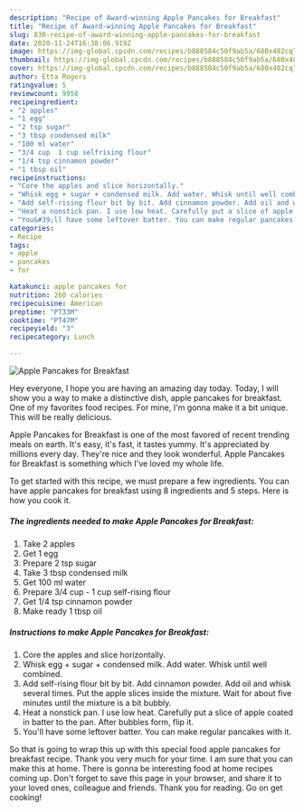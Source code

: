```yaml
---
description: "Recipe of Award-winning Apple Pancakes for Breakfast"
title: "Recipe of Award-winning Apple Pancakes for Breakfast"
slug: 830-recipe-of-award-winning-apple-pancakes-for-breakfast
date: 2020-11-24T16:38:06.919Z
image: https://img-global.cpcdn.com/recipes/b888584c50f9ab5a/680x482cq70/apple-pancakes-for-breakfast-recipe-main-photo.jpg
thumbnail: https://img-global.cpcdn.com/recipes/b888584c50f9ab5a/680x482cq70/apple-pancakes-for-breakfast-recipe-main-photo.jpg
cover: https://img-global.cpcdn.com/recipes/b888584c50f9ab5a/680x482cq70/apple-pancakes-for-breakfast-recipe-main-photo.jpg
author: Etta Rogers
ratingvalue: 5
reviewcount: 9958
recipeingredient:
- "2 apples"
- "1 egg"
- "2 tsp sugar"
- "3 tbsp condensed milk"
- "100 ml water"
- "3/4 cup  1 cup selfrising flour"
- "1/4 tsp cinnamon powder"
- "1 tbsp oil"
recipeinstructions:
- "Core the apples and slice horizontally."
- "Whisk egg + sugar + condensed milk. Add water. Whisk until well combined."
- "Add self-rising flour bit by bit. Add cinnamon powder. Add oil and whisk several times. Put the apple slices inside the mixture. Wait for about five minutes until the mixture is a bit bubbly."
- "Heat a nonstick pan. I use low heat. Carefully put a slice of apple coated in batter to the pan. After bubbles form, flip it."
- "You&#39;ll have some leftover batter. You can make regular pancakes with it."
categories:
- Recipe
tags:
- apple
- pancakes
- for

katakunci: apple pancakes for 
nutrition: 260 calories
recipecuisine: American
preptime: "PT33M"
cooktime: "PT47M"
recipeyield: "3"
recipecategory: Lunch

---
```



![Apple Pancakes for Breakfast](https://img-global.cpcdn.com/recipes/b888584c50f9ab5a/680x482cq70/apple-pancakes-for-breakfast-recipe-main-photo.jpg)

Hey everyone, I hope you are having an amazing day today. Today, I will show you a way to make a distinctive dish, apple pancakes for breakfast. One of my favorites food recipes. For mine, I'm gonna make it a bit unique. This will be really delicious.



Apple Pancakes for Breakfast is one of the most favored of recent trending meals on earth. It's easy, it's fast, it tastes yummy. It's appreciated by millions every day. They're nice and they look wonderful. Apple Pancakes for Breakfast is something which I've loved my whole life.


To get started with this recipe, we must prepare a few ingredients. You can have apple pancakes for breakfast using 8 ingredients and 5 steps. Here is how you cook it.

<!--inarticleads1-->

##### The ingredients needed to make Apple Pancakes for Breakfast:

1. Take 2 apples
1. Get 1 egg
1. Prepare 2 tsp sugar
1. Take 3 tbsp condensed milk
1. Get 100 ml water
1. Prepare 3/4 cup - 1 cup self-rising flour
1. Get 1/4 tsp cinnamon powder
1. Make ready 1 tbsp oil




<!--inarticleads2-->

##### Instructions to make Apple Pancakes for Breakfast:

1. Core the apples and slice horizontally.
1. Whisk egg + sugar + condensed milk. Add water. Whisk until well combined.
1. Add self-rising flour bit by bit. Add cinnamon powder. Add oil and whisk several times. Put the apple slices inside the mixture. Wait for about five minutes until the mixture is a bit bubbly.
1. Heat a nonstick pan. I use low heat. Carefully put a slice of apple coated in batter to the pan. After bubbles form, flip it.
1. You&#39;ll have some leftover batter. You can make regular pancakes with it.




So that is going to wrap this up with this special food apple pancakes for breakfast recipe. Thank you very much for your time. I am sure that you can make this at home. There is gonna be interesting food at home recipes coming up. Don't forget to save this page in your browser, and share it to your loved ones, colleague and friends. Thank you for reading. Go on get cooking!
